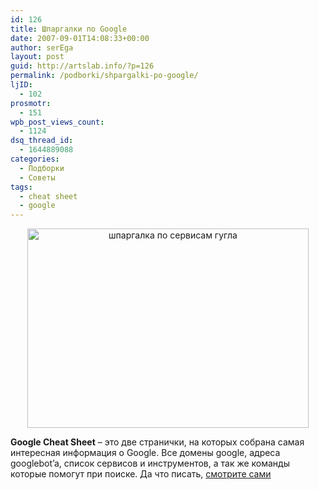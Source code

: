 ```yaml
---
id: 126
title: Шпаргалки по Google
date: 2007-09-01T14:08:33+00:00
author: serEga
layout: post
guid: http://artslab.info/?p=126
permalink: /podborki/shpargalki-po-google/
ljID:
  - 102
prosmotr:
  - 151
wpb_post_views_count:
  - 1124
dsq_thread_id:
  - 1644889088
categories:
  - Подборки
  - Советы
tags:
  - cheat sheet
  - google
---
```

<p style="text-align: center">
  <img src="http://artslab.info/wp-content/uploads/google_cheat_sheet.jpg" alt="шпаргалка по сервисам гугла" title="google_cheat_sheet" width="450" height="319" class="alignnone size-full wp-image-994" />
</p>

**Google Cheat Sheet** &#8211; это две странички, на которых собрана самая интересная информация о Google. Все домены google, адреса googlebot&#8217;a, список сервисов и инструментов, а так же команды которые помогут при поиске. Да что писать, <a href="http://adelaider.com/google/" title="google cheat sheet" target="_blank">смотрите сами</a>